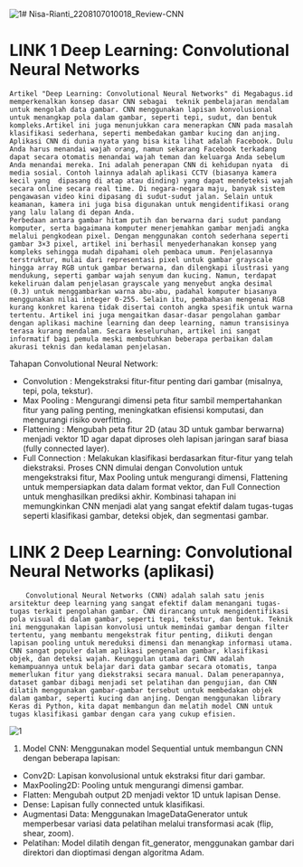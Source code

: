 ![1](https://github.com/user-attachments/assets/8a80cd07-c033-45fc-b073-427ee22e18df)# Nisa-Rianti_2208107010018_Review-CNN
# LINK 1 Deep Learning: Convolutional Neural Networks
    Artikel "Deep Learning: Convolutional Neural Networks" di Megabagus.id memperkenalkan konsep dasar CNN sebagai  teknik pembelajaran mendalam untuk mengolah data gambar. CNN menggunakan lapisan konvolusional untuk menangkap pola dalam gambar, seperti tepi, sudut, dan bentuk kompleks.Artikel ini juga menunjukkan cara menerapkan CNN pada masalah klasifikasi sederhana, seperti membedakan gambar kucing dan anjing.
    Aplikasi CNN di dunia nyata yang bisa kita lihat adalah Facebook. Dulu Anda harus menandai wajah orang, namun sekarang Facebook terkadang dapat secara otomatis menandai wajah teman dan keluarga Anda sebelum Anda menandai mereka. Ini adalah penerapan CNN di kehidupan nyata  di media sosial. Contoh lainnya adalah aplikasi CCTV (biasanya kamera kecil yang  dipasang di atap atau dinding) yang dapat mendeteksi wajah secara online secara real time. Di negara-negara maju, banyak sistem pengawasan video kini dipasang di sudut-sudut jalan. Selain untuk keamanan, kamera ini juga bisa digunakan untuk mengidentifikasi orang yang lalu lalang di depan Anda.
    Perbedaan antara gambar hitam putih dan berwarna dari sudut pandang komputer, serta bagaimana komputer menerjemahkan gambar menjadi angka melalui pengkodean pixel. Dengan menggunakan contoh sederhana seperti gambar 3×3 pixel, artikel ini berhasil menyederhanakan konsep yang kompleks sehingga mudah dipahami oleh pembaca umum. Penjelasannya terstruktur, mulai dari representasi pixel untuk gambar grayscale hingga array RGB untuk gambar berwarna, dan dilengkapi ilustrasi yang mendukung, seperti gambar wajah senyum dan kucing. Namun, terdapat kekeliruan dalam penjelasan grayscale yang menyebut angka desimal (0.3) untuk menggambarkan warna abu-abu, padahal komputer biasanya menggunakan nilai integer 0-255. Selain itu, pembahasan mengenai RGB kurang konkret karena tidak disertai contoh angka spesifik untuk warna tertentu. Artikel ini juga mengaitkan dasar-dasar pengolahan gambar dengan aplikasi machine learning dan deep learning, namun transisinya terasa kurang mendalam. Secara keseluruhan, artikel ini sangat informatif bagi pemula meski membutuhkan beberapa perbaikan dalam akurasi teknis dan kedalaman penjelasan.
Tahapan Convolutional Neural Network: 
- Convolution : Mengekstraksi fitur-fitur penting dari gambar (misalnya, tepi, pola, tekstur).
- Max Pooling : Mengurangi dimensi peta fitur sambil mempertahankan fitur yang paling penting, meningkatkan efisiensi komputasi, dan mengurangi risiko overfitting.
- Flattening : Mengubah peta fitur 2D (atau 3D untuk gambar berwarna) menjadi vektor 1D agar dapat diproses oleh lapisan jaringan saraf biasa (fully connected layer).
- Full Connection : Melakukan klasifikasi berdasarkan fitur-fitur yang telah diekstraksi.
    Proses CNN dimulai dengan Convolution untuk mengekstraksi fitur, Max Pooling untuk mengurangi dimensi, Flattening untuk mempersiapkan data dalam format vektor, dan Full Connection untuk menghasilkan prediksi akhir. Kombinasi tahapan ini memungkinkan CNN menjadi alat yang sangat efektif dalam tugas-tugas seperti klasifikasi gambar, deteksi objek, dan segmentasi gambar.


# LINK 2 Deep Learning: Convolutional Neural Networks (aplikasi)

        Convolutional Neural Networks (CNN) adalah salah satu jenis arsitektur deep learning yang sangat efektif dalam menangani tugas-tugas terkait pengolahan gambar. CNN dirancang untuk mengidentifikasi pola visual di dalam gambar, seperti tepi, tekstur, dan bentuk. Teknik ini menggunakan lapisan konvolusi untuk memindai gambar dengan filter tertentu, yang membantu mengekstrak fitur penting, diikuti dengan lapisan pooling untuk mereduksi dimensi dan menangkap informasi utama. CNN sangat populer dalam aplikasi pengenalan gambar, klasifikasi objek, dan deteksi wajah. Keunggulan utama dari CNN adalah kemampuannya untuk belajar dari data gambar secara otomatis, tanpa memerlukan fitur yang diekstraksi secara manual. Dalam penerapannya, dataset gambar dibagi menjadi set pelatihan dan pengujian, dan CNN dilatih menggunakan gambar-gambar tersebut untuk membedakan objek dalam gambar, seperti kucing dan anjing. Dengan menggunakan library Keras di Python, kita dapat membangun dan melatih model CNN untuk tugas klasifikasi gambar dengan cara yang cukup efisien.
        
![1](https://github.com/user-attachments/assets/affdd6b3-84f0-4c58-b5e8-ad99f6ea0162)
1. Model CNN: Menggunakan model Sequential untuk membangun CNN dengan beberapa lapisan:
- Conv2D: Lapisan konvolusional untuk ekstraksi fitur dari gambar.
- MaxPooling2D: Pooling untuk mengurangi dimensi gambar.
- Flatten: Mengubah output 2D menjadi vektor 1D untuk lapisan Dense.
- Dense: Lapisan fully connected untuk klasifikasi.
- Augmentasi Data: Menggunakan ImageDataGenerator untuk memperbesar variasi data pelatihan melalui transformasi acak (flip, shear, zoom).
- Pelatihan: Model dilatih dengan fit_generator, menggunakan gambar dari direktori dan dioptimasi dengan algoritma Adam.


